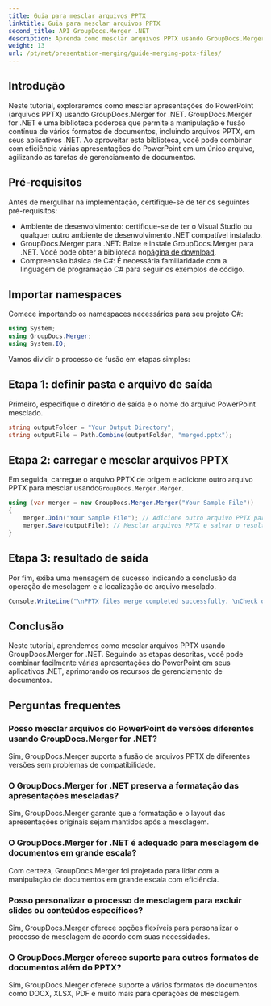 ```yaml
---
title: Guia para mesclar arquivos PPTX
linktitle: Guia para mesclar arquivos PPTX
second_title: API GroupDocs.Merger .NET
description: Aprenda como mesclar arquivos PPTX usando GroupDocs.Merger for .NET. Simplifique o gerenciamento de documentos com esta poderosa biblioteca .NET.
weight: 13
url: /pt/net/presentation-merging/guide-merging-pptx-files/
---
```

## Introdução
Neste tutorial, exploraremos como mesclar apresentações do PowerPoint (arquivos PPTX) usando GroupDocs.Merger for .NET. GroupDocs.Merger for .NET é uma biblioteca poderosa que permite a manipulação e fusão contínua de vários formatos de documentos, incluindo arquivos PPTX, em seus aplicativos .NET. Ao aproveitar esta biblioteca, você pode combinar com eficiência várias apresentações do PowerPoint em um único arquivo, agilizando as tarefas de gerenciamento de documentos.
## Pré-requisitos
Antes de mergulhar na implementação, certifique-se de ter os seguintes pré-requisitos:
- Ambiente de desenvolvimento: certifique-se de ter o Visual Studio ou qualquer outro ambiente de desenvolvimento .NET compatível instalado.
- GroupDocs.Merger para .NET: Baixe e instale GroupDocs.Merger para .NET. Você pode obter a biblioteca no[página de download](https://releases.groupdocs.com/merger/net/).
- Compreensão básica de C#: É necessária familiaridade com a linguagem de programação C# para seguir os exemplos de código.

## Importar namespaces
Comece importando os namespaces necessários para seu projeto C#:
```csharp
using System; 
using GroupDocs.Merger;
using System.IO;
```

Vamos dividir o processo de fusão em etapas simples:
## Etapa 1: definir pasta e arquivo de saída
Primeiro, especifique o diretório de saída e o nome do arquivo PowerPoint mesclado.
```csharp
string outputFolder = "Your Output Directory";
string outputFile = Path.Combine(outputFolder, "merged.pptx");
```
## Etapa 2: carregar e mesclar arquivos PPTX
 Em seguida, carregue o arquivo PPTX de origem e adicione outro arquivo PPTX para mesclar usando`GroupDocs.Merger.Merger`.
```csharp
using (var merger = new GroupDocs.Merger.Merger("Your Sample File"))
{
    merger.Join("Your Sample File"); // Adicione outro arquivo PPTX para mesclar
    merger.Save(outputFile); // Mesclar arquivos PPTX e salvar o resultado
}
```
## Etapa 3: resultado de saída
Por fim, exiba uma mensagem de sucesso indicando a conclusão da operação de mesclagem e a localização do arquivo mesclado.
```csharp
Console.WriteLine("\nPPTX files merge completed successfully. \nCheck output in {0}", outputFolder);
```

## Conclusão
Neste tutorial, aprendemos como mesclar arquivos PPTX usando GroupDocs.Merger for .NET. Seguindo as etapas descritas, você pode combinar facilmente várias apresentações do PowerPoint em seus aplicativos .NET, aprimorando os recursos de gerenciamento de documentos.

## Perguntas frequentes
### Posso mesclar arquivos do PowerPoint de versões diferentes usando GroupDocs.Merger for .NET?
Sim, GroupDocs.Merger suporta a fusão de arquivos PPTX de diferentes versões sem problemas de compatibilidade.
### O GroupDocs.Merger for .NET preserva a formatação das apresentações mescladas?
Sim, GroupDocs.Merger garante que a formatação e o layout das apresentações originais sejam mantidos após a mesclagem.
### O GroupDocs.Merger for .NET é adequado para mesclagem de documentos em grande escala?
Com certeza, GroupDocs.Merger foi projetado para lidar com a manipulação de documentos em grande escala com eficiência.
### Posso personalizar o processo de mesclagem para excluir slides ou conteúdos específicos?
Sim, GroupDocs.Merger oferece opções flexíveis para personalizar o processo de mesclagem de acordo com suas necessidades.
### O GroupDocs.Merger oferece suporte para outros formatos de documentos além do PPTX?
Sim, GroupDocs.Merger oferece suporte a vários formatos de documentos como DOCX, XLSX, PDF e muito mais para operações de mesclagem.